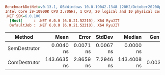 ``` ini

BenchmarkDotNet=v0.13.1, OS=Windows 10.0.19042.1348 (20H2/October2020Update)
Intel Core i9-10900K CPU 3.70GHz, 1 CPU, 20 logical and 10 physical cores
.NET SDK=6.0.100
  [Host]     : .NET 6.0.0 (6.0.21.52210), X64 RyuJIT
  DefaultJob : .NET 6.0.0 (6.0.21.52210), X64 RyuJIT


```
|       Method |        Mean |     Error |    StdDev |      Median |  Gen 0 |  Gen 1 | Allocated |
|------------- |------------:|----------:|----------:|------------:|-------:|-------:|----------:|
| SemDestrutor |   0.0040 ns | 0.0071 ns | 0.0067 ns |   0.0000 ns |      - |      - |         - |
| ComDestrutor | 143.6635 ns | 2.8659 ns | 7.2946 ns | 143.4008 ns | 0.0038 | 0.0019 |      40 B |
